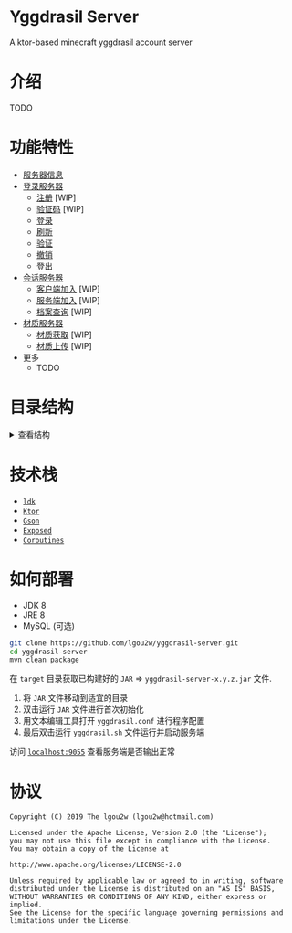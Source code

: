# Yggdrasil Server
A ktor-based minecraft yggdrasil account server

# 介绍

TODO

# 功能特性

* [服务器信息](/src/main/kotlin/com/lgou2w/mcclake/yggdrasil/router/Index.kt)
* [登录服务器](/src/main/kotlin/com/lgou2w/mcclake/yggdrasil/router/authserver)
    * [注册](/src/main/kotlin/com/lgou2w/mcclake/yggdrasil/router/authserver/Register.kt) [WIP]
    * [验证码](/src/main/kotlin/com/lgou2w/mcclake/yggdrasil/router/authserver/RegisterVerify.kt) [WIP]
    * [登录](/src/main/kotlin/com/lgou2w/mcclake/yggdrasil/router/authserver/Authenticate.kt)
    * [刷新](/src/main/kotlin/com/lgou2w/mcclake/yggdrasil/router/authserver/Refresh.kt)
    * [验证](/src/main/kotlin/com/lgou2w/mcclake/yggdrasil/router/authserver/Validate.kt)
    * [撤销](/src/main/kotlin/com/lgou2w/mcclake/yggdrasil/router/authserver/Invalidate.kt)
    * [登出](/src/main/kotlin/com/lgou2w/mcclake/yggdrasil/router/authserver/Signout.kt)
* [会话服务器](/src/main/kotlin/com/lgou2w/mcclake/yggdrasil/router/sessionserver)
    * [客户端加入](/src/main/kotlin/com/lgou2w/mcclake/yggdrasil/router/sessionserver/Join.kt) [WIP]
    * [服务端加入](/src/main/kotlin/com/lgou2w/mcclake/yggdrasil/router/sessionserver/HasJoined.kt) [WIP]
    * [档案查询](/src/main/kotlin/com/lgou2w/mcclake/yggdrasil/router/sessionserver/Profile.kt) [WIP]
* [材质服务器](/src/main/kotlin/com/lgou2w/mcclake/yggdrasil/router/textures)
    * [材质获取](/src/main/kotlin/com/lgou2w/mcclake/yggdrasil/router/textures/Obtain.kt) [WIP]
    * [材质上传](/src/main/kotlin/com/lgou2w/mcclake/yggdrasil/router/textures/Upload.kt) [WIP]
* 更多
    * TODO

# 目录结构

<details>
<summary>查看结构</summary>

```
src/...
├── controller                                控制器
│   ├── Controller.kt                           抽象控制器
│   ├── AuthController.kt                       登录控制器
├── dao                                       数据库访问对象和模型
│   ├── Dao.kt                                  用于初始化数据库和声明表结构的 DAO
│   ├── Player.kt                               玩家 DAO 模型（对于游戏内的玩家档案
│   ├── Texture.kt                              玩家材质 DAO 模型（玩家模型的材质档案
│   ├── Token.kt                                用户令牌 DAO 模型（登录，验证，登出操作
│   ├── User.kt                                 用户 DAO 模型（用户的邮箱、密码数据等
├── error                                     异常错误类
│   ├── CommonException.kt                      常用异常类（404 未找到、500 服务器内部错误
│   ├── ForbiddenOperationException.kt          禁止操作的 403 异常
├── feature                                   功能特性
│   ├── RateLimiter.kt                          速率限制器 (WIP)
├── router                                    路由器
│   ├── authserver                              登录服务器路由器（用户登录、验证、登出操作
│   │   ├── Authenticate.kt                       POST 用户登录
│   │   ├── Invalidate.kt                         POST 吊销令牌
│   │   ├── Refresh.kt                            POST 刷新令牌
│   │   ├── Register.kt                           POST 用户注册
│   │   ├── RegisterVerify.kt                     POST 用户注册前验证
│   │   ├── Signout.kt                            POST 用户登出
│   │   ├── Validate.kt                           POST 验证令牌
│   ├── sessionserver                           会话服务器路由器（玩家加入服务器、服务器验证、玩家档案获取
│   │   ├── HasJoined.kt                          GET 服务端验证客户端 (WIP)
│   │   ├── Join.kt                               POST 客户端验证服务端 (WIP)
│   │   ├── Profile.kt                            GET 查询玩家档案 (WIP)
│   ├── textures                                材质路由器（材质的获取、材质的上传、删除
│   │   ├── Obtain.kt                             GET 获取指定材质 (WIP)
│   │   ├── Upload.kt                             POST 上传指定材质 (WIP)
│   ├── Index.kt                                根路由器（返回规范 json 数据
│   ├── Routers.kt                              路由器操作类（已注册路由器等等
├── security                                  安全性
│   ├── Email.kt                                安全性邮箱类（邮箱数据类，解析字符串
│   ├── Password.kt                             安全性密码加密
│   ├── PasswordSalted.kt                       安全性密码和随机盐加密
│   ├── PasswordUnsalted.kt                     安全性密码无盐加密
├── storage                                   存储器
│   ├── Storage.kt                              抽象存储器
│   ├── StorageMySQL.kt                         MySQL 数据库存储器
│   ├── StorageSQLite.kt                        SQLite 数据库存储器
├── util                                      工具类
│   ├── DateTimeSerializer.kt                   Exposed 库 DateTime 的 Gson 序列化器
│   ├── Hash.kt                                 用于计算字符串、图片哈希值的工具类
│   ├── Hex.kt                                  用于生成十六进制字符串和将二进制编码的工具类
│   ├── UUIDSerializer.kt                       用于 UUID 的 Gson 序列化器，包含字符串解析
├── Yggdrasil.kt                              应用程序入口
├── YggdrasilApp.kt                           应用程序 Ktor
├── YggdrasilConf.kt                          应用程序配置文件
├── YggdrasilManager.kt                       应用程序管理器

resources/...
├── logback.xml                               slf4j 日志配置文件
├── yggdrasil.conf                            应用程序配置文件
```

</details>

# 技术栈

* [`ldk`](https://github.com/lgou2w/ldk)
* [`Ktor`](https://github.com/ktorio/ktor)
* [`Gson`](https://github.com/Google/Gson)
* [`Exposed`](https://github.com/JetBrains/Exposed)
* [`Coroutines`](https://github.com/Kotlin/kotlinx.coroutines)

# 如何部署

* JDK 8
* JRE 8
* MySQL (可选)

```sh
git clone https://github.com/lgou2w/yggdrasil-server.git
cd yggdrasil-server
mvn clean package
```

在 `target` 目录获取已构建好的 `JAR` => `yggdrasil-server-x.y.z.jar` 文件.

1. 将 `JAR` 文件移动到适宜的目录
2. 双击运行 `JAR` 文件进行首次初始化
3. 用文本编辑工具打开 `yggdrasil.conf` 进行程序配置
4. 最后双击运行 `yggdrasil.sh` 文件运行并启动服务端

访问 [`localhost:9055`](http://localhost:9055) 查看服务端是否输出正常

# 协议

```
Copyright (C) 2019 The lgou2w (lgou2w@hotmail.com)

Licensed under the Apache License, Version 2.0 (the "License");
you may not use this file except in compliance with the License.
You may obtain a copy of the License at

http://www.apache.org/licenses/LICENSE-2.0

Unless required by applicable law or agreed to in writing, software
distributed under the License is distributed on an "AS IS" BASIS,
WITHOUT WARRANTIES OR CONDITIONS OF ANY KIND, either express or implied.
See the License for the specific language governing permissions and
limitations under the License.
```
